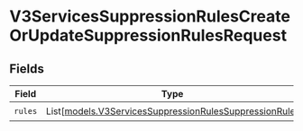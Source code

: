 # V3ServicesSuppressionRulesCreateOrUpdateSuppressionRulesRequest


## Fields

| Field                                                                                                            | Type                                                                                                             | Required                                                                                                         | Description                                                                                                      |
| ---------------------------------------------------------------------------------------------------------------- | ---------------------------------------------------------------------------------------------------------------- | ---------------------------------------------------------------------------------------------------------------- | ---------------------------------------------------------------------------------------------------------------- |
| `rules`                                                                                                          | List[[models.V3ServicesSuppressionRulesSuppressionRule](../models/v3servicessuppressionrulessuppressionrule.md)] | :heavy_check_mark:                                                                                               | N/A                                                                                                              |